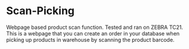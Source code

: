 # Scan-Picking
Webpage based product scan function. Tested and ran on ZEBRA TC21. This is a webpage that you can create an order in your database when picking up products in warehouse by scanning the product barcode. 
